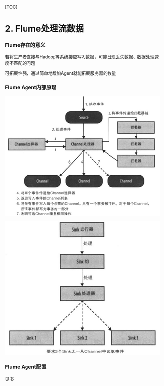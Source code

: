 [TOC]

# 2. Flume处理流数据

### Flume存在的意义

若将生产者直接与Hadoop等系统接应写入数据，可能出现丢失数据、数据处理速度不匹配的问题

可拓展性强，通过简单地增加Agent就能拓展服务器的数量

### Flume Agent内部原理

![](2-1.jpg)

![](2-2.jpg)

### Flume Agent配置

见书

